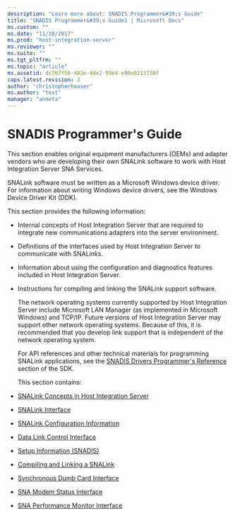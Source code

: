 ```yaml
---
description: "Learn more about: SNADIS Programmer&#39;s Guide"
title: "SNADIS Programmer&#39;s Guide1 | Microsoft Docs"
ms.custom: ""
ms.date: "11/30/2017"
ms.prod: "host-integration-server"
ms.reviewer: ""
ms.suite: ""
ms.tgt_pltfrm: ""
ms.topic: "article"
ms.assetid: dc707f56-483e-4de2-99e4-e90e0213738f
caps.latest.revision: 3
author: "christopherhouser"
ms.author: "test"
manager: "anneta"
---
```

# SNADIS Programmer&#39;s Guide
This section enables original equipment manufacturers (OEMs) and adapter vendors who are developing their own SNALink software to work with Host Integration Server SNA Services.  

 SNALink software must be written as a Microsoft Windows device driver. For information about writing Windows device drivers, see the Windows Device Driver Kit (DDK).  

 This section provides the following information:  

- Internal concepts of Host Integration Server that are required to integrate new communications adapters into the server environment.  

- Definitions of the interfaces used by Host Integration Server to communicate with SNALinks.  

- Information about using the configuration and diagnostics features included in Host Integration Server.  

- Instructions for compiling and linking the SNALink support software.  

  The network operating systems currently supported by Host Integration Server include Microsoft LAN Manager (as implemented in Microsoft Windows) and TCP/IP. Future versions of Host Integration Server may support other network operating systems. Because of this, it is recommended that you develop link support that is independent of the network operating system.  

  For API references and other technical materials for programming SNALink applications, see the [SNADIS Drivers Programmer's Reference](./snadis-drivers-programmer-s-reference2.md) section of the SDK.  

  This section contains:  

- [SNALink Concepts in Host Integration Server](../core/snalink-concepts-in-host-integration-server1.md)  

- [SNALink Interface](../core/snalink-interface1.md)  

- [SNALink Configuration Information](../core/snalink-configuration-information1.md)  

- [Data Link Control Interface](../core/data-link-control-interface1.md)  

- [Setup Information (SNADIS)](../core/setup-information-snadis-1.md)  

- [Compiling and Linking a SNALink](../core/compiling-and-linking-a-snalink2.md)  

- [Synchronous Dumb Card Interface](../core/synchronous-dumb-card-interface1.md)  

- [SNA Modem Status Interface](../core/sna-modem-status-interface1.md)  

- [SNA Performance Monitor Interface](../core/sna-performance-monitor-interface1.md)
